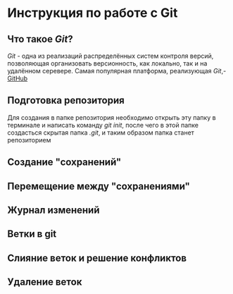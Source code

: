 # Инструкция по работе с Git

## Что такое *Git*?
*Git* - одна из реализаций распределённых систем контроля версий, позволяющая организовать версионность, как локально, так и на удалённом серевере. Самая популярная платформа, реализующая *Git*,- [GitHub](https://github.com)

## Подготовка репозитория
Для создания в папке репозитория необходимо открыть эту папку в терминале и написать команду *git init*, после чего в этой папке создасться скрытая папка *.git*, и таким образом папка станет репозиторием
## Создание "сохранений"

## Перемещение между "сохранениями"

## Журнал изменений

## Ветки в git

## Слияние веток и решение конфликтов

## Удаление веток